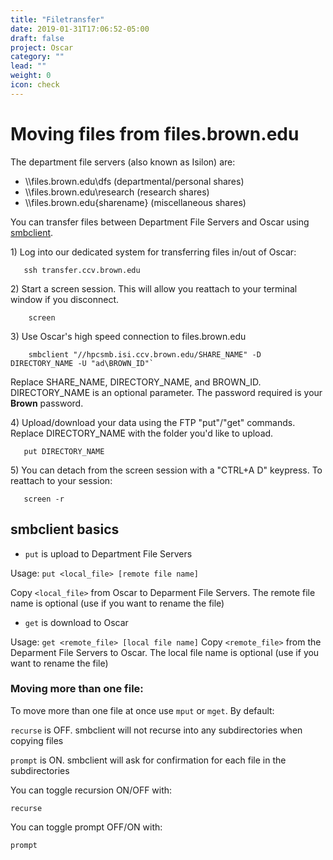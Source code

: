 ```yaml
---
title: "Filetransfer"
date: 2019-01-31T17:06:52-05:00
draft: false
project: Oscar
category: ""
lead: ""
weight: 0
icon: check
---
```


# Moving files from files.brown.edu

The department file servers (also known as Isilon) are:

-   \\\\files.brown.edu\\dfs (departmental/personal shares)
-   \\\\files.brown.edu\\research (research shares)
-   \\\\files.brown.edu{sharename} (miscellaneous shares)

You can transfer files between Department File Servers and Oscar using
[smbclient](https://www.samba.org/samba/docs/man/manpages-3/smbclient.1.html).

1\) Log into our dedicated system for transferring files in/out of Oscar:

````
   ssh transfer.ccv.brown.edu
````

2\) Start a screen session. This will allow you reattach to your terminal
window if you disconnect.

````
    screen
````

3\) Use Oscar's  high speed connection to files.brown.edu



````
    smbclient "//hpcsmb.isi.ccv.brown.edu/SHARE_NAME" -D DIRECTORY_NAME -U "ad\BROWN_ID"`
````

Replace SHARE\_NAME, DIRECTORY\_NAME, and BROWN\_ID. DIRECTORY\_NAME is an optional
parameter.  The password required is your **Brown** password.

4\) Upload/download your data using the FTP "put"/"get" commands. Replace
DIRECTORY\_NAME with the folder you'd like to upload.

````
   put DIRECTORY_NAME
````

5\) You can detach from the screen session with a "CTRL+A D" keypress. To
reattach to your session:

````
   screen -r
````

## smbclient basics

-   `put` is upload to Department File Servers

Usage: `put <local_file> [remote file name]`

Copy `<local_file>` from Oscar to Deparment File Servers. The remote
file name is optional (use if you want to rename the file)

-   `get` is download to Oscar

Usage: `get <remote_file> [local file name]` Copy `<remote_file>` from
the Deparment File Servers to Oscar. The local file name is optional
(use if you want to rename the file)

### Moving more than one file:

To move more than one file at once use `mput` or `mget`. By default:

`recurse` is OFF. smbclient will not recurse into any subdirectories
when copying files

`prompt` is ON. smbclient will ask for confirmation for each file in the
subdirectories

You can toggle recursion ON/OFF with:

`recurse`

You can toggle prompt OFF/ON with:

`prompt`
